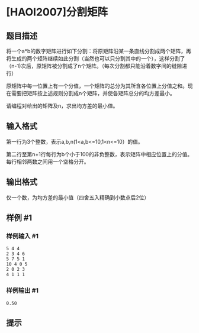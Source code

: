 # [HAOI2007]分割矩阵

## 题目描述

将一个a\*b的数字矩阵进行如下分割：将原矩阵沿某一条直线分割成两个矩阵，再将生成的两个矩阵继续如此分割（当然也可以只分割其中的一个），这样分割了（n-1)次后，原矩阵被分割成了n个矩阵。（每次分割都只能沿着数字间的缝隙进行）

原矩阵中每一位置上有一个分值，一个矩阵的总分为其所含各位置上分值之和。现在需要把矩阵按上述规则分割成n个矩阵，并使各矩阵总分的均方差最小。

请编程对给出的矩阵及n，求出均方差的最小值。


## 输入格式

第一行为3个整数，表示a,b,n(1<a,b<=10,1<n<=10）的值。

第二行至第n+1行每行为b个小于100的非负整数，表示矩阵中相应位置上的分值。每行相邻两数之间用一个空格分开。


## 输出格式

仅一个数，为均方差的最小值（四舍五入精确到小数点后2位）


## 样例 #1

### 样例输入 #1
```
5 4 4
2 3 4 6
5 7 5 1
10 4 0 5
2 0 2 3
4 1 1 1
```

### 样例输出 #1

```
0.50
```

## 提示


